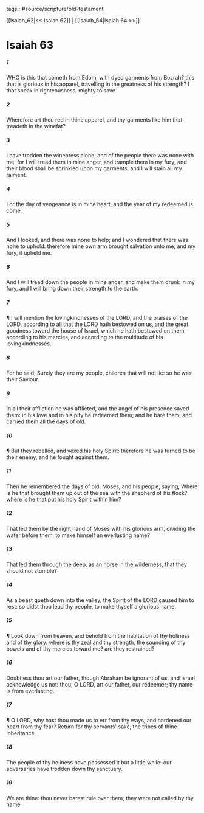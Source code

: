 tags:: #source/scripture/old-testament

[[Isaiah_62|<< Isaiah 62]] | [[Isaiah_64|Isaiah 64 >>]]

# Isaiah 63

##### 1

WHO is this that cometh from Edom, with dyed garments from Bozrah? this that is glorious in his apparel, travelling in the greatness of his strength? I that speak in righteousness, mighty to save.

##### 2

Wherefore art thou red in thine apparel, and thy garments like him that treadeth in the winefat?

##### 3

I have trodden the winepress alone; and of the people there was none with me: for I will tread them in mine anger, and trample them in my fury; and their blood shall be sprinkled upon my garments, and I will stain all my raiment.

##### 4

For the day of vengeance is in mine heart, and the year of my redeemed is come.

##### 5

And I looked, and there was none to help; and I wondered that there was none to uphold: therefore mine own arm brought salvation unto me; and my fury, it upheld me.

##### 6

And I will tread down the people in mine anger, and make them drunk in my fury, and I will bring down their strength to the earth.

##### 7

¶ I will mention the lovingkindnesses of the LORD, and the praises of the LORD, according to all that the LORD hath bestowed on us, and the great goodness toward the house of Israel, which he hath bestowed on them according to his mercies, and according to the multitude of his lovingkindnesses.

##### 8

For he said, Surely they are my people, children that will not lie: so he was their Saviour.

##### 9

In all their affliction he was afflicted, and the angel of his presence saved them: in his love and in his pity he redeemed them; and he bare them, and carried them all the days of old.

##### 10

¶ But they rebelled, and vexed his holy Spirit: therefore he was turned to be their enemy, and he fought against them.

##### 11

Then he remembered the days of old, Moses, and his people, saying, Where is he that brought them up out of the sea with the shepherd of his flock? where is he that put his holy Spirit within him?

##### 12

That led them by the right hand of Moses with his glorious arm, dividing the water before them, to make himself an everlasting name?

##### 13

That led them through the deep, as an horse in the wilderness, that they should not stumble?

##### 14

As a beast goeth down into the valley, the Spirit of the LORD caused him to rest: so didst thou lead thy people, to make thyself a glorious name.

##### 15

¶ Look down from heaven, and behold from the habitation of thy holiness and of thy glory: where is thy zeal and thy strength, the sounding of thy bowels and of thy mercies toward me? are they restrained?

##### 16

Doubtless thou art our father, though Abraham be ignorant of us, and Israel acknowledge us not: thou, O LORD, art our father, our redeemer; thy name is from everlasting.

##### 17

¶ O LORD, why hast thou made us to err from thy ways, and hardened our heart from thy fear? Return for thy servants' sake, the tribes of thine inheritance.

##### 18

The people of thy holiness have possessed it but a little while: our adversaries have trodden down thy sanctuary.

##### 19

We are thine: thou never barest rule over them; they were not called by thy name.
